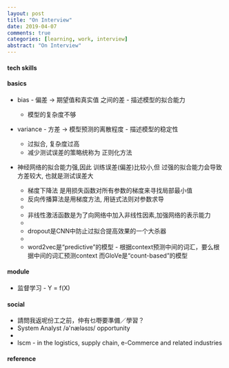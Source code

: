 ```yaml
---
layout: post
title: "On Interview"
date: 2019-04-07
comments: true
categories: [learning, work, interview]
abstract: "On Interview"
---
```

#### tech skills 

#### basics 
* bias - 偏差 -> 期望值和真实值 之间的差 - 描述模型的拟合能力 
  - 模型的复杂度不够 

* variance - 方差 -> 模型预测的离散程度 - 描述模型的稳定性 
  - 过拟合, 复杂度过高 
  - 减少测试误差的策略统称为 正则化方法 

* 神经网络的拟合能力强,因此 训练误差(偏差)比较小,但 过强的拟合能力会导致方差较大, 也就是测试误差大
  - 梯度下降法 是用损失函数对所有参数的梯度来寻找局部最小值
  - 反向传播算法是用梯度方法, 用链式法则对参数求导 
  - 
  - 非线性激活函数是为了向网络中加入非线性因素,加强网络的表示能力 
  - 
  - dropout是CNN中防止过拟合提高效果的一个大杀器 
  - 
  - word2vec是“predictive”的模型 - 根据context预测中间的词汇，要么根据中间的词汇预测context 
  而GloVe是“count-based”的模型 

#### module 
* 监督学习 - Y = f(X) 

#### social  
  - 請問我返呢份工之前，仲有乜嘢要準備／學習？  
  - System Analyst /ə'næləsɪs/ opportunity 
  - 
  - lscm - in the logistics, supply chain, e-Commerce and related industries 

#### reference

